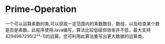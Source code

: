 # Prime-Operation
一个可以运算素数的类,可以获取一定范围内的素数数目、数组，以及检查某个数是否是素数。此程序使用Java编写，算法比较低级但效率并不低，最大支持4294967295(2³²-1)的运算。您可利用此算法重写出更大数据的运算类。
